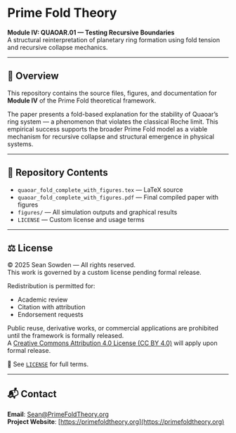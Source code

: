 # Prime Fold Theory

**Module IV: QUAOAR.01 — Testing Recursive Boundaries**  
A structural reinterpretation of planetary ring formation using fold tension and recursive collapse mechanics.

---

## 🧠 Overview

This repository contains the source files, figures, and documentation for **Module IV** of the Prime Fold theoretical framework.

The paper presents a fold-based explanation for the stability of Quaoar’s ring system — a phenomenon that violates the classical Roche limit. This empirical success supports the broader Prime Fold model as a viable mechanism for recursive collapse and structural emergence in physical systems.

---

## 📂 Repository Contents

- `quaoar_fold_complete_with_figures.tex` — LaTeX source
- `quaoar_fold_complete_with_figures.pdf` — Final compiled paper with figures
- `figures/` — All simulation outputs and graphical results
- `LICENSE` — Custom license and usage terms

---

## ⚖️ License

© 2025 Sean Sowden — All rights reserved.  
This work is governed by a custom license pending formal release.

Redistribution is permitted for:
- Academic review  
- Citation with attribution  
- Endorsement requests  

Public reuse, derivative works, or commercial applications are prohibited until the framework is formally released.  
A [Creative Commons Attribution 4.0 License (CC BY 4.0)](https://creativecommons.org/licenses/by/4.0/) will apply upon formal release.

🔗 See [`LICENSE`](./LICENSE) for full terms.

---

## 📬 Contact

**Email**: [Sean@PrimeFoldTheory.org](mailto:Sean@PrimeFoldTheory.org)  
**Project Website**: [https://primefoldtheory.org](https://primefoldtheory.org)
